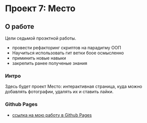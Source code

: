 # Проект 7: Место

## О работе


Цели седьмой проэктной работы.


+ провести рефакторинг скриптов на парадигму ООП
+ Научиться использовать гит ветки боое осмысленно
+ приминить новые навыки
+ закрепить ранее полученые знания

### Интро

Здесь будет проект Место: интерактивная страница, куда можно добавлять фотографии, удалять их и ставить лайки.

### Github Pages

* [ссылка на мою работу в Github Pages](https://beellcranel.github.io/another-mesto/)
